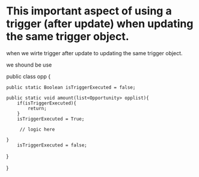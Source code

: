  # This important aspect of using a trigger (after update) when updating the same trigger object.
when we wirte trigger after update to updating the same trigger object.

we shound be use 

public class opp {
    
    public static Boolean isTriggerExecuted = false;

    public static void amount(list<Opportunity> opplist){
        if(isTriggerExecuted){
            return;
        }
        isTriggerExecuted = True;
       
         // logic here
                   
    }  
        isTriggerExecuted = false;
}
         
}
